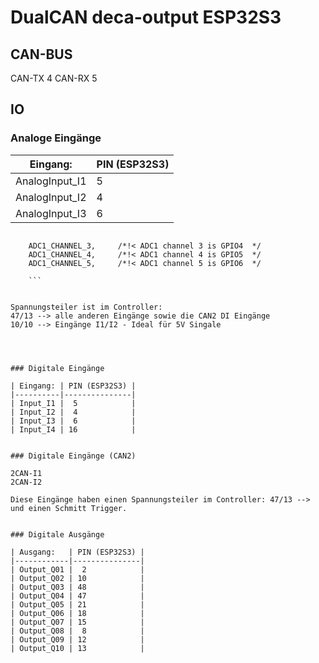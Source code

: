 # DualCAN deca-output ESP32S3



## CAN-BUS

CAN-TX 4
CAN-RX 5



## IO

### Analoge Eingänge

| Eingang:       | PIN (ESP32S3) |
|----------------|---------------|
| AnalogInput_I1 |  5            |
| AnalogInput_I2 |  4            |
| AnalogInput_I3 |  6            |

```

    ADC1_CHANNEL_3,     /*!< ADC1 channel 3 is GPIO4  */
    ADC1_CHANNEL_4,     /*!< ADC1 channel 4 is GPIO5  */
    ADC1_CHANNEL_5,     /*!< ADC1 channel 5 is GPIO6  */

    ```


Spannungsteiler ist im Controller:
47/13 --> alle anderen Eingänge sowie die CAN2 DI Eingänge
10/10 --> Eingänge I1/I2 - Ideal für 5V Singale




### Digitale Eingänge

| Eingang: | PIN (ESP32S3) |
|----------|---------------|
| Input_I1 |  5            |
| Input_I2 |  4            |
| Input_I3 |  6            |
| Input_I4 | 16            |


### Digitale Eingänge (CAN2)

2CAN-I1
2CAN-I2

Diese Eingänge haben einen Spannungsteiler im Controller: 47/13 --> und einen Schmitt Trigger. 


### Digitale Ausgänge

| Ausgang:   | PIN (ESP32S3) |
|------------|---------------|
| Output_Q01 |  2            |
| Output_Q02 | 10            |
| Output_Q03 | 48            |
| Output_Q04 | 47            |
| Output_Q05 | 21            |
| Output_Q06 | 18            |
| Output_Q07 | 15            |
| Output_Q08 |  8            |
| Output_Q09 | 12            |
| Output_Q10 | 13            |

